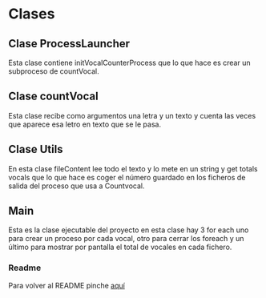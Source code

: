 # Clases

## Clase ProcessLauncher

Esta clase contiene initVocalCounterProcess que lo que hace es crear un subproceso de countVocal.

## Clase countVocal

Esta clase recibe como argumentos una letra y un texto y cuenta las veces que aparece esa letro en texto que se le pasa.

## Clase Utils

En esta clase fileContent lee todo el texto y lo mete en un string y get totals vocals que lo que hace es coger el número guardado en los ficheros de salida del proceso que usa a Countvocal.

## Main

Esta es la clase ejecutable del proyecto en esta clase hay 3 for each uno para crear un proceso por cada vocal, otro para cerrar los foreach y un último para mostrar por pantalla el total de vocales en cada fichero.

### Readme

Para volver al README pinche [aquí](../README.md)
